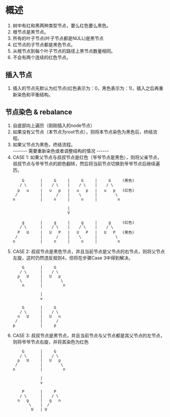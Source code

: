# 概述
1. 树中有红和黑两种类型节点，要么红色要么黑色。
2. 根节点是黑节点。
3. 所有的叶子节点(叶子节点都是NULL)是黑节点 
4. 红节点的子节点都是黑色节点。
5. 从根节点到每个叶子节点的路径上黑节点数量相同。
6. 不会有两个连续的红色节点。


## 插入节点
1. 插入的节点先默认为红节点(红色表示为：0，黑色表示为：1)，插入之后再重新染色和平衡结构。

## 节点染色 & rebalance
1. 自底部向上遍历（刚刚插入的node节点）
2. 如果没有父节点（本节点为root节点），则将本节点染色为黑色后，终结流程。
3. 如果父节点为黑色，终结流程。  
------- 需要重新染色或者调整结构的情况 ------
4. CASE 1: 如果父节点与叔叔节点是红色（爷爷节点是黑色），则将父亲节点，叔叔节点与爷爷节点的颜色翻转，然后将当前节点切换到爷爷节点后继续遍历。
    ```text
        G       |     G     |     G     |     G     (黑色)  
       / \      |    / \    |    / \    |    / \            
      p   u     |   u   p   |   u   p   |   u   p   (红色)  
     /          |      /    |    \      |        \          
    n           |     n     |     n     |         n         
    
                            |   
                            V   
    
        g       |     g     |     g     |     g     (红色) 
       / \      |    / \    |    / \    |    / \           
      P   U     |   U   P   |   U   P   |   U   P   (黑色) 
     /          |      /    |    \      |        \         
    n           |     n     |     n     |         n        
    ```
5. CASE 2: 叔叔节点是黑色节点，并且当前节点是父节点的右节点，则将父节点左旋，这时仍然违反规则4，但将在步骤Case 3中得到解决。
    ```text
        G       |     G     
       / \      |    / \    
      p   U     |   U   p   
       \        |        \  
        n       |         n 
                            
                |           
                v           
                            
        G       |     G     
       / \      |    / \    
      n   U     |   U   n   
     /          |      /    
    p           |     p     
    ```
6. CASE 3: 叔叔节点是黑节点，并且当前节点与父节点都是其父节点的左节点，则将爷爷节点右旋，并将其染色为红色
    ```text
        G       |     G     
       / \      |    / \    
      p   U     |   U   p   
     /          |        \  
    n           |         n 
                            
                |           
                v           
                            
        P       |     P     
       / \      |    / \    
      n   g     |   g   n   
           \    |  /        
            U   | U         
    ```



    
    